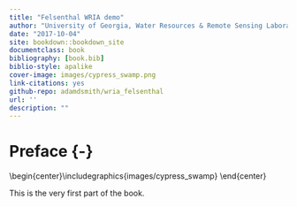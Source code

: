 ```yaml
--- 
title: "Felsenthal WRIA demo"
author: "University of Georgia, Water Resources & Remote Sensing Laboratory"
date: "2017-10-04"
site: bookdown::bookdown_site
documentclass: book
bibliography: [book.bib]
biblio-style: apalike
cover-image: images/cypress_swamp.png
link-citations: yes
github-repo: adamdsmith/wria_felsenthal
url: ''
description: ""
---
```


# Preface {-}


\begin{center}\includegraphics{images/cypress_swamp} \end{center}

This is the very first part of the book.
